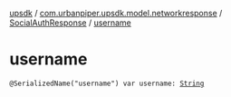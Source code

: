 [upsdk](../../index.md) / [com.urbanpiper.upsdk.model.networkresponse](../index.md) / [SocialAuthResponse](index.md) / [username](./username.md)

# username

`@SerializedName("username") var username: `[`String`](https://kotlinlang.org/api/latest/jvm/stdlib/kotlin/-string/index.html)
